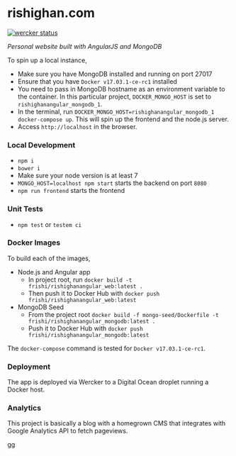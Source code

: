 # rishighan.com

[![wercker status](https://app.wercker.com/status/ef289d3c52954f8b01b52d8a2ee4f4af/s/master "wercker status")](https://app.wercker.com/project/byKey/ef289d3c52954f8b01b52d8a2ee4f4af)

_Personal website built with AngularJS and MongoDB_

To spin up a local instance, 

+ Make sure you have MongoDB installed and running on port 27017
+ Ensure that you have `Docker v17.03.1-ce-rc1` installed
+ You need to pass in MongoDB hostname as an environment variable to the container. In this particular project, `DOCKER_MONGO_HOST` is set to `rishighanangular_mongodb_1`. 
+ In the terminal, run `DOCKER_MONGO_HOST=rishighanangular_mongodb_1 docker-compose up`. This will spin up the frontend and the node.js server.
+ Access `http://localhost` in the browser.

### Local Development
+ `npm i`
+ `bower i`
+ Make sure your node version is at least 7
+ `MONGO_HOST=localhost npm start` starts the backend on port `8080`
+ `npm run frontend` starts the frontend

### Unit Tests
+ `npm test` or `testem ci`

### Docker Images

To build each of the images, 
+ Node.js and Angular app
  + In project root, run `docker build -t frishi/rishighanangular_web:latest .`
  + Then push it to Docker Hub with `docker push frishi/rishighanangular_web:latest`
+ MongoDB Seed
  + From the project root `docker build -f mongo-seed/Dockerfile -t frishi/rishighanangular_mongodb:latest .`
  + Push it to Docker Hub with `docker push frishi/rishighanangular_mongodb:latest`

The `docker-compose` command is tested for `Docker v17.03.1-ce-rc1`.

### Deployment

The app is deployed via Wercker to a Digital Ocean droplet running a Docker host.


### Analytics

This project is basically a blog with a homegrown CMS that integrates with Google Analytics API to fetch pageviews.


gg